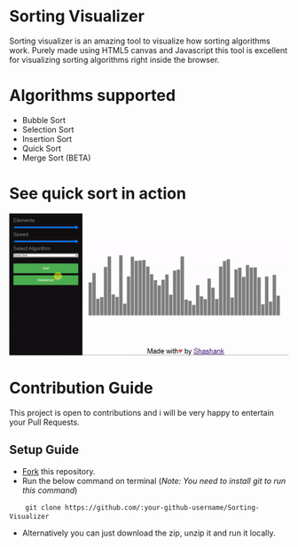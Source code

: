 # Sorting Visualizer

Sorting visualizer is an amazing tool to visualize how sorting algorithms work. Purely made using HTML5 canvas and Javascript this tool is excellent for visualizing sorting algorithms right inside the browser.

# Algorithms supported

-   Bubble Sort
-   Selection Sort
-   Insertion Sort
-   Quick Sort
-   Merge Sort (BETA)

# See quick sort in action

![](QuickSort.gif)

# Contribution Guide

This project is open to contributions and i will be very happy to entertain your Pull Requests.

## Setup Guide

-   [Fork](https://github.com/bit-shashank/Sorting-Visualizer/fork) this repository.
-   Run the below command on terminal (_Note: You need to install git to run this command_)

```
    git clone https://github.com/:your-github-username/Sorting-Visualizer
```

-   Alternatively you can just download the zip, unzip it and run it locally.
